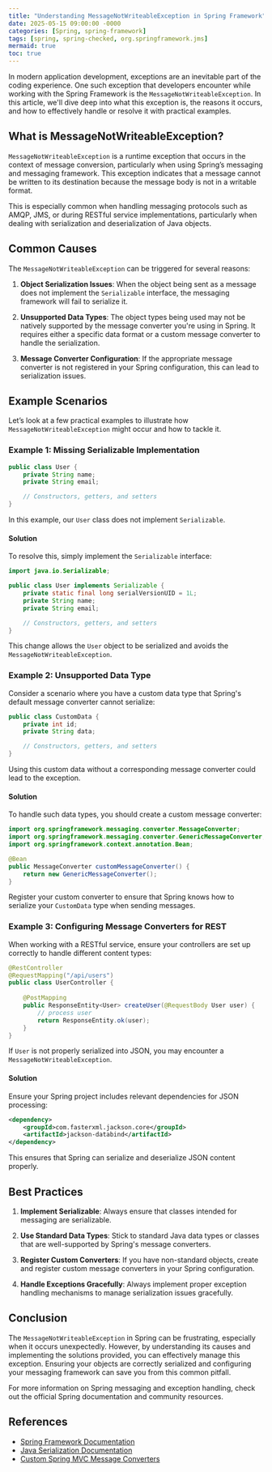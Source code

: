 ```yaml
---
title: "Understanding MessageNotWriteableException in Spring Framework"
date: 2025-05-15 09:00:00 -0000
categories: [Spring, spring-framework]
tags: [spring, spring-checked, org.springframework.jms]
mermaid: true
toc: true
---
```



In modern application development, exceptions are an inevitable part of the coding experience. One such exception that developers encounter while working with the Spring Framework is the `MessageNotWriteableException`. In this article, we'll dive deep into what this exception is, the reasons it occurs, and how to effectively handle or resolve it with practical examples.

## What is MessageNotWriteableException?

`MessageNotWriteableException` is a runtime exception that occurs in the context of message conversion, particularly when using Spring’s messaging and messaging framework. This exception indicates that a message cannot be written to its destination because the message body is not in a writable format.

This is especially common when handling messaging protocols such as AMQP, JMS, or during RESTful service implementations, particularly when dealing with serialization and deserialization of Java objects.

## Common Causes

The `MessageNotWriteableException` can be triggered for several reasons:

1. **Object Serialization Issues**: When the object being sent as a message does not implement the `Serializable` interface, the messaging framework will fail to serialize it.

2. **Unsupported Data Types**: The object types being used may not be natively supported by the message converter you're using in Spring. It requires either a specific data format or a custom message converter to handle the serialization.

3. **Message Converter Configuration**: If the appropriate message converter is not registered in your Spring configuration, this can lead to serialization issues.

## Example Scenarios

Let’s look at a few practical examples to illustrate how `MessageNotWriteableException` might occur and how to tackle it.

### Example 1: Missing Serializable Implementation

```java
public class User {
    private String name;
    private String email;

    // Constructors, getters, and setters
}
```

In this example, our `User` class does not implement `Serializable`.

#### Solution

To resolve this, simply implement the `Serializable` interface:

```java
import java.io.Serializable;

public class User implements Serializable {
    private static final long serialVersionUID = 1L;
    private String name;
    private String email;

    // Constructors, getters, and setters
}
```

This change allows the `User` object to be serialized and avoids the `MessageNotWriteableException`.

### Example 2: Unsupported Data Type

Consider a scenario where you have a custom data type that Spring's default message converter cannot serialize:

```java
public class CustomData {
    private int id;
    private String data;

    // Constructors, getters, and setters
}
```

Using this custom data without a corresponding message converter could lead to the exception.

#### Solution

To handle such data types, you should create a custom message converter:

```java
import org.springframework.messaging.converter.MessageConverter;
import org.springframework.messaging.converter.GenericMessageConverter;
import org.springframework.context.annotation.Bean;

@Bean
public MessageConverter customMessageConverter() {
    return new GenericMessageConverter();
}
```

Register your custom converter to ensure that Spring knows how to serialize your `CustomData` type when sending messages.

### Example 3: Configuring Message Converters for REST

When working with a RESTful service, ensure your controllers are set up correctly to handle different content types:

```java
@RestController
@RequestMapping("/api/users")
public class UserController {
    
    @PostMapping
    public ResponseEntity<User> createUser(@RequestBody User user) {
        // process user
        return ResponseEntity.ok(user);
    }
}
```

If `User` is not properly serialized into JSON, you may encounter a `MessageNotWriteableException`. 

#### Solution

Ensure your Spring project includes relevant dependencies for JSON processing:

```xml
<dependency>
    <groupId>com.fasterxml.jackson.core</groupId>
    <artifactId>jackson-databind</artifactId>
</dependency>
```

This ensures that Spring can serialize and deserialize JSON content properly.

## Best Practices

1. **Implement Serializable**: Always ensure that classes intended for messaging are serializable.
  
2. **Use Standard Data Types**: Stick to standard Java data types or classes that are well-supported by Spring's message converters.

3. **Register Custom Converters**: If you have non-standard objects, create and register custom message converters in your Spring configuration.

4. **Handle Exceptions Gracefully**: Always implement proper exception handling mechanisms to manage serialization issues gracefully.

## Conclusion

The `MessageNotWriteableException` in Spring can be frustrating, especially when it occurs unexpectedly. However, by understanding its causes and implementing the solutions provided, you can effectively manage this exception. Ensuring your objects are correctly serialized and configuring your messaging framework can save you from this common pitfall.

For more information on Spring messaging and exception handling, check out the official Spring documentation and community resources.

## References

- [Spring Framework Documentation](https://docs.spring.io/spring-framework/docs/current/reference/html/web.html#spring-web)
- [Java Serialization Documentation](https://docs.oracle.com/javase/8/docs/platform/serialization/spec/doc-files/serial-arch.html)
- [Custom Spring MVC Message Converters](https://docs.spring.io/spring-framework/docs/current/reference/html/web.html#mvc-config-message-converters)